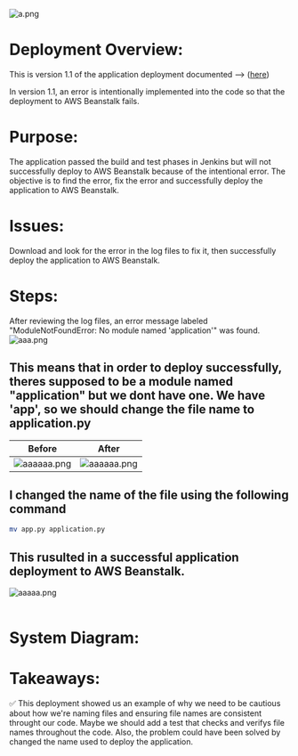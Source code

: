![a.png](https://github-assets-first-deployment.s3.amazonaws.com/1.1/urlshortener.PNG)

# Deployment Overview:

This is version 1.1 of the application deployment documented --> ([here](https://github.com/djtoler/firstDelpoyment/tree/main))

In version 1.1, an error is intentionally implemented into the code so that the deployment to AWS Beanstalk fails. 

# Purpose:

The application passed the build and test phases in Jenkins but will not successfully deploy to AWS Beanstalk because of the intentional error. The objective is to find the error, fix the error and successfully deploy the application to AWS Beanstalk.

# Issues:
Download and look for the error in the log files to fix it, then successfully deploy the application to AWS Beanstalk.

# Steps:
 After reviewing the log files, an error message labeled "ModuleNotFoundError: No module named 'application'" was found. 
![aaa.png](https://github-assets-first-deployment.s3.amazonaws.com/1.1/1.1deploymentlogswitharrow.PNG)

## This means that in order to deploy successfully, theres supposed to be a module named "application" but we dont have one. We have 'app', so we should change the file name to application.py

| Before                              | After                               |
| ----------------------------------- | ----------------------------------- |
| ![aaaaaa.png](https://github-assets-first-deployment.s3.amazonaws.com/1.1/1.1applicationfile.PNG) | ![aaaaaa.png](https://github-assets-first-deployment.s3.amazonaws.com/1.1/1.1appfile.PNG) |


## I changed the name of the file using the following command

```bash
mv app.py application.py
```


## This rusulted in a successful application deployment to AWS Beanstalk.
![aaaaa.png](https://github-assets-first-deployment.s3.amazonaws.com/1.1/1.1BeanstalkBuuildSuccess.PNG) <br><br>

# System Diagram:

# Takeaways:
<aside>
✅ This deployment showed us an example of why we need to be cautious about how we're naming files and ensuring file names are consistent throught our code. Maybe we should add a test that checks and verifys file names throughout the code. Also, the problem could have been solved by changed the name used to deploy the application.

</aside>


